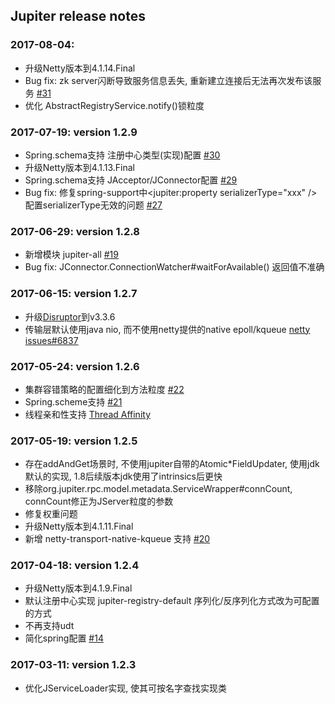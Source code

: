 Jupiter release notes
------------------------

### 2017-08-04:

- 升级Netty版本到4.1.14.Final
- Bug fix: zk server闪断导致服务信息丢失, 重新建立连接后无法再次发布该服务 [\#31](https://github.com/fengjiachun/Jupiter/issues/31)
- 优化 AbstractRegistryService.notify()锁粒度

### 2017-07-19: version 1.2.9

- Spring.schema支持 注册中心类型(实现)配置 [\#30](https://github.com/fengjiachun/Jupiter/issues/30)
- 升级Netty版本到4.1.13.Final
- Spring.schema支持 JAcceptor/JConnector配置 [\#29](https://github.com/fengjiachun/Jupiter/issues/29)
- Bug fix: 修复spring-support中<jupiter:property serializerType="xxx" />配置serializerType无效的问题 [\#27](https://github.com/fengjiachun/Jupiter/issues/27#event-1150209875)

### 2017-06-29: version 1.2.8

- 新增模块 jupiter-all [\#19](https://github.com/fengjiachun/Jupiter/issues/19)
- Bug fix: JConnector.ConnectionWatcher#waitForAvailable() 返回值不准确

### 2017-06-15: version 1.2.7

- 升级[Disruptor](https://github.com/LMAX-Exchange/disruptor)到v3.3.6
- 传输层默认使用java nio, 而不使用netty提供的native epoll/kqueue [netty issues#6837](https://github.com/netty/netty/issues/6837)

### 2017-05-24: version 1.2.6

- 集群容错策略的配置细化到方法粒度 [\#22](https://github.com/fengjiachun/Jupiter/issues/22)
- Spring.scheme支持 [\#21](https://github.com/fengjiachun/Jupiter/issues/21)
- 线程亲和性支持 [Thread Affinity](https://github.com/OpenHFT/Java-Thread-Affinity)

### 2017-05-19: version 1.2.5

- 存在addAndGet场景时, 不使用jupiter自带的Atomic*FieldUpdater, 使用jdk默认的实现, 1.8后续版本jdk使用了intrinsics后更快
- 移除org.jupiter.rpc.model.metadata.ServiceWrapper#connCount, connCount修正为JServer粒度的参数
- 修复权重问题
- 升级Netty版本到4.1.11.Final
- 新增 netty-transport-native-kqueue 支持 [\#20](https://github.com/fengjiachun/Jupiter/issues/20)

### 2017-04-18: version 1.2.4

- 升级Netty版本到4.1.9.Final
- 默认注册中心实现 jupiter-registry-default 序列化/反序列化方式改为可配置的方式
- 不再支持udt
- 简化spring配置 [\#14](https://github.com/fengjiachun/Jupiter/issues/14)

### 2017-03-11: version 1.2.3

- 优化JServiceLoader实现, 使其可按名字查找实现类